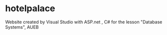 # hotelpalace
Website created by Visual Studio with ASP.net , C# for the lesson "Database Systems", AUEB
